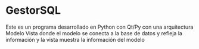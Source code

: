 # GestorSQL
Este es un programa desarrollado en Python con Qt/Py con una arquitectura Modelo Vista donde el modelo se conecta a la base de datos y refleja la información y la vista muestra la información del modelo 
